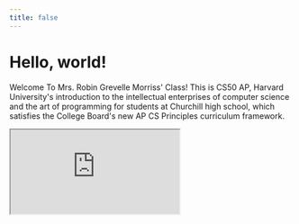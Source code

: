 ```yaml
---
title: false
---
```


# Hello, world!

Welcome To Mrs. Robin Grevelle Morriss' Class! This is CS50 AP, Harvard University's introduction to the intellectual enterprises of computer science and the art of programming for students at Churchill high school, which satisfies the College Board's new AP CS Principles curriculum framework.

<iframe src="https://www.youtube.com/embed/tZxLMIk_SaY?playlist=GAB6Gm7pTTA"></iframe>
